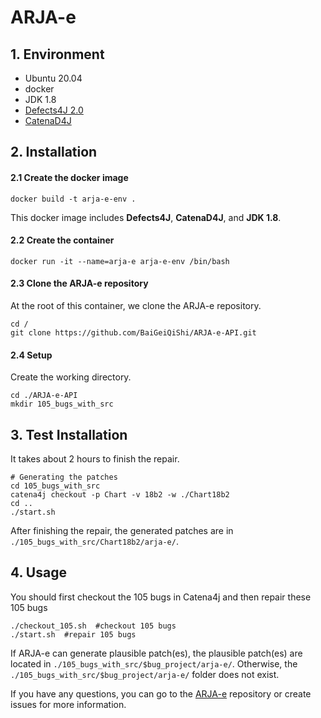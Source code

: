 # ARJA-e

## 1. Environment

- Ubuntu 20.04
- docker
- JDK 1.8
- [Defects4J 2.0](https://github.com/rjust/defects4j)
- [CatenaD4J](https://github.com/universetraveller/CatenaD4J.git)


## 2. Installation

#### 2.1 Create the docker image

```shell
docker build -t arja-e-env .
```

This docker image includes **Defects4J**, **CatenaD4J**, and **JDK 1.8**.

#### 2.2 Create the container

```shell
docker run -it --name=arja-e arja-e-env /bin/bash
```

#### 2.3 Clone the ARJA-e repository

At the root of this container, we clone the ARJA-e repository.

```shell
cd /
git clone https://github.com/BaiGeiQiShi/ARJA-e-API.git
```

#### 2.4 Setup
Create the working directory.
```shell
cd ./ARJA-e-API
mkdir 105_bugs_with_src
```

## 3. Test Installation
It takes about 2 hours to finish the repair.
```
# Generating the patches
cd 105_bugs_with_src
catena4j checkout -p Chart -v 18b2 -w ./Chart18b2
cd ..
./start.sh
```
After finishing the repair, the generated patches are in `./105_bugs_with_src/Chart18b2/arja-e/`.

## 4. Usage
You should first checkout the 105 bugs in Catena4j and then repair these 105 bugs
```shell
./checkout_105.sh  #checkout 105 bugs
./start.sh  #repair 105 bugs
```
If ARJA-e can generate plausible patch(es), the plausible patch(es) are located in `./105_bugs_with_src/$bug_project/arja-e/`. Otherwise, the `./105_bugs_with_src/$bug_project/arja-e/` folder does not exist.


If you have any questions, you can go to the [ARJA-e](https://github.com/yyxhdy/arja/tree/arja-e) repository or create issues for more information.

